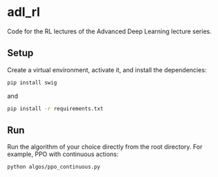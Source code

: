 # adl_rl
Code for the RL lectures of the Advanced Deep Learning lecture series.

## Setup

Create a virtual environment, activate it, and install the dependencies:

```bash
pip install swig
```
and
```bash
pip install -r requirements.txt
```

## Run

Run the algorithm of your choice directly from the root directory. For example, PPO with continuous actions:

```bash
python algos/ppo_continuous.py
```